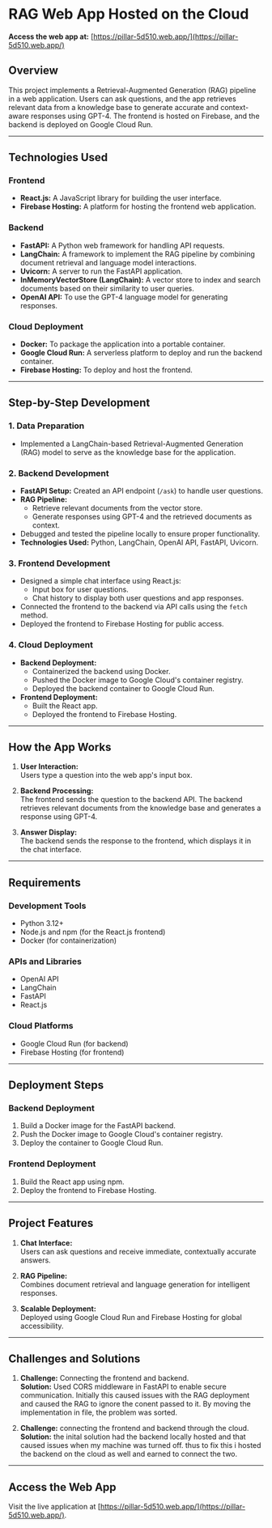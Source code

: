 # RAG Web App Hosted on the Cloud

**Access the web app at:** [https://pillar-5d510.web.app/](https://pillar-5d510.web.app/)

## Overview

This project implements a Retrieval-Augmented Generation (RAG) pipeline in a web application. Users can ask questions, and the app retrieves relevant data from a knowledge base to generate accurate and context-aware responses using GPT-4. The frontend is hosted on Firebase, and the backend is deployed on Google Cloud Run.

---

## Technologies Used

### **Frontend**
- **React.js:** A JavaScript library for building the user interface.
- **Firebase Hosting:** A platform for hosting the frontend web application.

### **Backend**
- **FastAPI:** A Python web framework for handling API requests.
- **LangChain:** A framework to implement the RAG pipeline by combining document retrieval and language model interactions.
- **Uvicorn:** A server to run the FastAPI application.
- **InMemoryVectorStore (LangChain):** A vector store to index and search documents based on their similarity to user queries.
- **OpenAI API:** To use the GPT-4 language model for generating responses.

### **Cloud Deployment**
- **Docker:** To package the application into a portable container.
- **Google Cloud Run:** A serverless platform to deploy and run the backend container.
- **Firebase Hosting:** To deploy and host the frontend.

---

## Step-by-Step Development

### **1. Data Preparation**
- Implemented a LangChain-based Retrieval-Augmented Generation (RAG) model to serve as the knowledge base for the application.

### **2. Backend Development**
- **FastAPI Setup:** Created an API endpoint (`/ask`) to handle user questions.
- **RAG Pipeline:** 
  - Retrieve relevant documents from the vector store.
  - Generate responses using GPT-4 and the retrieved documents as context.
- Debugged and tested the pipeline locally to ensure proper functionality.
- **Technologies Used:** Python, LangChain, OpenAI API, FastAPI, Uvicorn.

### **3. Frontend Development**
- Designed a simple chat interface using React.js:
  - Input box for user questions.
  - Chat history to display both user questions and app responses.
- Connected the frontend to the backend via API calls using the `fetch` method.
- Deployed the frontend to Firebase Hosting for public access.

### **4. Cloud Deployment**
- **Backend Deployment:**
  - Containerized the backend using Docker.
  - Pushed the Docker image to Google Cloud's container registry.
  - Deployed the backend container to Google Cloud Run.
- **Frontend Deployment:**
  - Built the React app.
  - Deployed the frontend to Firebase Hosting.

---

## How the App Works

1. **User Interaction:**  
   Users type a question into the web app's input box.
   
2. **Backend Processing:**  
   The frontend sends the question to the backend API. The backend retrieves relevant documents from the knowledge base and generates a response using GPT-4.

3. **Answer Display:**  
   The backend sends the response to the frontend, which displays it in the chat interface.

---

## Requirements

### **Development Tools**
- Python 3.12+
- Node.js and npm (for the React.js frontend)
- Docker (for containerization)

### **APIs and Libraries**
- OpenAI API
- LangChain
- FastAPI
- React.js

### **Cloud Platforms**
- Google Cloud Run (for backend)
- Firebase Hosting (for frontend)

---

## Deployment Steps

### **Backend Deployment**
1. Build a Docker image for the FastAPI backend.
2. Push the Docker image to Google Cloud's container registry.
3. Deploy the container to Google Cloud Run.

### **Frontend Deployment**
1. Build the React app using npm.
2. Deploy the frontend to Firebase Hosting.

---

## Project Features

1. **Chat Interface:**  
   Users can ask questions and receive immediate, contextually accurate answers.

2. **RAG Pipeline:**  
   Combines document retrieval and language generation for intelligent responses.

3. **Scalable Deployment:**  
   Deployed using Google Cloud Run and Firebase Hosting for global accessibility.

---

## Challenges and Solutions

1. **Challenge:** Connecting the frontend and backend.  
   **Solution:** Used CORS middleware in FastAPI to enable secure communication. Initially this caused issues with the RAG deployment and caused the RAG to ignore the conent passed to it. By moving the implementation in file, the problem was sorted. 
   
3. **Challenge:** connecting the frontend and backend through the cloud.  
   **Solution:** the inital solution had the backend locally hosted and that caused issues when my machine was turned off. thus to fix this i hosted the backend on the cloud as well and earned to connect the two.

---

## Access the Web App

Visit the live application at [https://pillar-5d510.web.app/](https://pillar-5d510.web.app/).
